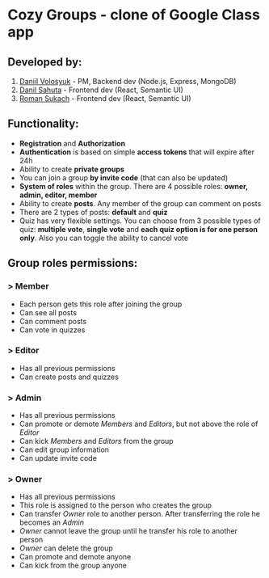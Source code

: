 # Cozy Groups - clone of Google Class app

## Developed by:
1. [Daniil Volosyuk](https://github.com/danyavol) - PM, Backend dev (Node.js, Express, MongoDB)
2. [Danil Sahuta](https://github.com/Gufaka37) - Frontend dev (React, Semantic UI)
3. [Roman Sukach](https://github.com/RomaTocks) - Frontend dev (React, Semantic UI)

## Functionality:
- **Registration** and **Authorization**
- **Authentication** is based on simple **access tokens** that will expire after 24h
- Ability to create **private groups**
- You can join a group **by invite code** (that can also be updated)
- **System of roles** within the group. There are 4 possible roles: **owner, admin, editor, member**
- Ability to create **posts**. Any member of the group can comment on posts
- There are 2 types of posts: **default** and **quiz**
- Quiz has very flexible settings. You can choose from 3 possible types of quiz:
**multiple vote**, **single vote** and **each quiz option is for one person only**. Also you can toggle the ability to cancel vote

## Group roles permissions:
### > Member
- Each person gets this role after joining the group
- Can see all posts
- Can comment posts
- Can vote in quizzes
### > Editor
- Has all previous permissions
- Can create posts and quizzes
### > Admin
- Has all previous permissions
- Can promote or demote *Members* and *Editors*, but not above the role of *Editor*
- Can kick *Members* and *Editors* from the group
- Can edit group information
- Can update invite code
### > Owner
- Has all previous permissions
- This role is assigned to the person who creates the group
- Can transfer *Owner* role to another person. After transferring the role he becomes an *Admin*
- *Owner* cannot leave the group until he transfer his role to another person
- *Owner* can delete the group
- Can promote and demote anyone
- Can kick from the group anyone


